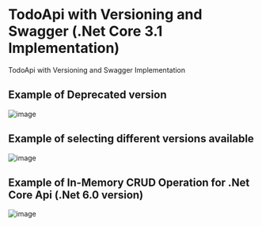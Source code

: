 # TodoApi with Versioning and Swagger (.Net Core 3.1 Implementation)
TodoApi with Versioning and Swagger Implementation

## Example of Deprecated version
![image](https://user-images.githubusercontent.com/30829678/179053661-1c9c876e-3111-436b-a3d1-6eb8e6da5a33.png)


## Example of selecting different versions available
![image](https://user-images.githubusercontent.com/30829678/179053994-5334e887-90ad-44f1-8bc1-d2c89d0f983f.png)


## Example of In-Memory CRUD Operation for .Net Core Api (.Net 6.0 version)
![image](https://user-images.githubusercontent.com/30829678/179054111-9a75bf76-940f-4a5b-bb11-b997c6aea303.png)

